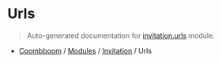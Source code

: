 # Urls

> Auto-generated documentation for [invitation.urls](..\..\invitation\urls.py) module.

- [Coombboom](..\README.md#coombboom-index) / [Modules](..\MODULES.md#coombboom-modules) / [Invitation](index.md#invitation) / Urls

